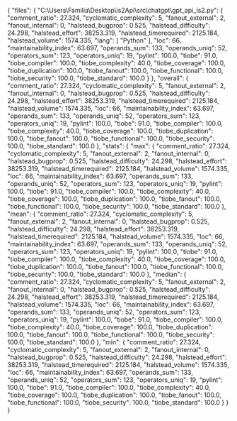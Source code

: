 {
  "files": {
    "C:\\Users\\Familia\\Desktop\\is2Api\\src\\chatgpt\\gpt_api_is2.py": {
      "comment_ratio": 27.324,
      "cyclomatic_complexity": 5,
      "fanout_external": 2,
      "fanout_internal": 0,
      "halstead_bugprop": 0.525,
      "halstead_difficulty": 24.298,
      "halstead_effort": 38253.319,
      "halstead_timerequired": 2125.184,
      "halstead_volume": 1574.335,
      "lang": [
        "Python"
      ],
      "loc": 66,
      "maintainability_index": 63.697,
      "operands_sum": 133,
      "operands_uniq": 52,
      "operators_sum": 123,
      "operators_uniq": 19,
      "pylint": 100.0,
      "tiobe": 91.0,
      "tiobe_compiler": 100.0,
      "tiobe_complexity": 40.0,
      "tiobe_coverage": 100.0,
      "tiobe_duplication": 100.0,
      "tiobe_fanout": 100.0,
      "tiobe_functional": 100.0,
      "tiobe_security": 100.0,
      "tiobe_standard": 100.0
    }
  },
  "overall": {
    "comment_ratio": 27.324,
    "cyclomatic_complexity": 5,
    "fanout_external": 2,
    "fanout_internal": 0,
    "halstead_bugprop": 0.525,
    "halstead_difficulty": 24.298,
    "halstead_effort": 38253.319,
    "halstead_timerequired": 2125.184,
    "halstead_volume": 1574.335,
    "loc": 66,
    "maintainability_index": 63.697,
    "operands_sum": 133,
    "operands_uniq": 52,
    "operators_sum": 123,
    "operators_uniq": 19,
    "pylint": 100.0,
    "tiobe": 91.0,
    "tiobe_compiler": 100.0,
    "tiobe_complexity": 40.0,
    "tiobe_coverage": 100.0,
    "tiobe_duplication": 100.0,
    "tiobe_fanout": 100.0,
    "tiobe_functional": 100.0,
    "tiobe_security": 100.0,
    "tiobe_standard": 100.0
  },
  "stats": {
    "max": {
      "comment_ratio": 27.324,
      "cyclomatic_complexity": 5,
      "fanout_external": 2,
      "fanout_internal": 0,
      "halstead_bugprop": 0.525,
      "halstead_difficulty": 24.298,
      "halstead_effort": 38253.319,
      "halstead_timerequired": 2125.184,
      "halstead_volume": 1574.335,
      "loc": 66,
      "maintainability_index": 63.697,
      "operands_sum": 133,
      "operands_uniq": 52,
      "operators_sum": 123,
      "operators_uniq": 19,
      "pylint": 100.0,
      "tiobe": 91.0,
      "tiobe_compiler": 100.0,
      "tiobe_complexity": 40.0,
      "tiobe_coverage": 100.0,
      "tiobe_duplication": 100.0,
      "tiobe_fanout": 100.0,
      "tiobe_functional": 100.0,
      "tiobe_security": 100.0,
      "tiobe_standard": 100.0
    },
    "mean": {
      "comment_ratio": 27.324,
      "cyclomatic_complexity": 5,
      "fanout_external": 2,
      "fanout_internal": 0,
      "halstead_bugprop": 0.525,
      "halstead_difficulty": 24.298,
      "halstead_effort": 38253.319,
      "halstead_timerequired": 2125.184,
      "halstead_volume": 1574.335,
      "loc": 66,
      "maintainability_index": 63.697,
      "operands_sum": 133,
      "operands_uniq": 52,
      "operators_sum": 123,
      "operators_uniq": 19,
      "pylint": 100.0,
      "tiobe": 91.0,
      "tiobe_compiler": 100.0,
      "tiobe_complexity": 40.0,
      "tiobe_coverage": 100.0,
      "tiobe_duplication": 100.0,
      "tiobe_fanout": 100.0,
      "tiobe_functional": 100.0,
      "tiobe_security": 100.0,
      "tiobe_standard": 100.0
    },
    "median": {
      "comment_ratio": 27.324,
      "cyclomatic_complexity": 5,
      "fanout_external": 2,
      "fanout_internal": 0,
      "halstead_bugprop": 0.525,
      "halstead_difficulty": 24.298,
      "halstead_effort": 38253.319,
      "halstead_timerequired": 2125.184,
      "halstead_volume": 1574.335,
      "loc": 66,
      "maintainability_index": 63.697,
      "operands_sum": 133,
      "operands_uniq": 52,
      "operators_sum": 123,
      "operators_uniq": 19,
      "pylint": 100.0,
      "tiobe": 91.0,
      "tiobe_compiler": 100.0,
      "tiobe_complexity": 40.0,
      "tiobe_coverage": 100.0,
      "tiobe_duplication": 100.0,
      "tiobe_fanout": 100.0,
      "tiobe_functional": 100.0,
      "tiobe_security": 100.0,
      "tiobe_standard": 100.0
    },
    "min": {
      "comment_ratio": 27.324,
      "cyclomatic_complexity": 5,
      "fanout_external": 2,
      "fanout_internal": 0,
      "halstead_bugprop": 0.525,
      "halstead_difficulty": 24.298,
      "halstead_effort": 38253.319,
      "halstead_timerequired": 2125.184,
      "halstead_volume": 1574.335,
      "loc": 66,
      "maintainability_index": 63.697,
      "operands_sum": 133,
      "operands_uniq": 52,
      "operators_sum": 123,
      "operators_uniq": 19,
      "pylint": 100.0,
      "tiobe": 91.0,
      "tiobe_compiler": 100.0,
      "tiobe_complexity": 40.0,
      "tiobe_coverage": 100.0,
      "tiobe_duplication": 100.0,
      "tiobe_fanout": 100.0,
      "tiobe_functional": 100.0,
      "tiobe_security": 100.0,
      "tiobe_standard": 100.0
    }
  }
}
